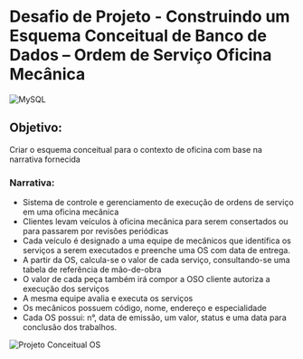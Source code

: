# Desafio de Projeto - Construindo um Esquema Conceitual de Banco de Dados – Ordem de Serviço Oficina Mecânica

![MySQL](https://img.shields.io/badge/mysql-%2300f.svg?style=for-the-badge&logo=mysql&logoColor=white)

## Objetivo:

Criar o esquema conceitual para o contexto de oficina com base na narrativa fornecida

### Narrativa:

* Sistema de controle e gerenciamento de execução de ordens de serviço em uma oficina mecânica
* Clientes levam veículos à oficina mecânica para serem consertados ou para passarem por revisões  periódicas
* Cada veículo é designado a uma equipe de mecânicos que identifica os serviços a serem executados e preenche uma OS com data de entrega.
* A partir da OS, calcula-se o valor de cada serviço, consultando-se uma tabela de referência de mão-de-obra
* O valor de cada peça também irá compor a OSO cliente autoriza a execução dos serviços
* A mesma equipe avalia e executa os serviços
* Os mecânicos possuem código, nome, endereço e especialidade
* Cada OS possui: n°, data de emissão, um valor, status e uma data para conclusão dos trabalhos.

![Projeto Conceitual OS](Desafio&#32;Ordem&#32;de&#32;serviço.png)
